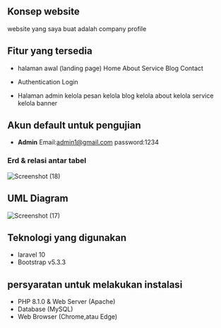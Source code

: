 ## Konsep website
website yang saya buat adalah company profile 

## Fitur yang tersedia
- halaman awal (landing page)
  Home
  About
  Service
  Blog
  Contact
  
- Authentication
    Login
- Halaman admin
    kelola pesan
    kelola blog
    kelola about
    kelola service
    kelola banner
    

## Akun default untuk pengujian
- **Admin**
    Email:admin1@gmail.com
    password:1234
    
### Erd & relasi antar tabel
![Screenshot (18)](https://github.com/user-attachments/assets/dfa1e238-b2f7-4802-b220-b860dc5b90ea)


## UML Diagram
![Screenshot (17)](https://github.com/user-attachments/assets/6fd2af3b-2128-4479-9427-481e6a914cf2)

## Teknologi yang digunakan
- laravel 10
- Bootstrap v5.3.3

## persyaratan untuk melakukan instalasi
- PHP 8.1.0 & Web Server (Apache)
- Database (MySQL)
- Web Browser (Chrome,atau Edge)
